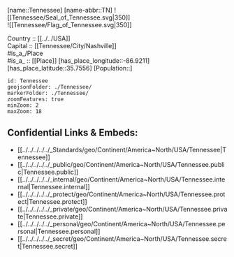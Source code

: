﻿---
location: [35.7556,-86.9211] 
type: State
tags:
- geo/State


SpocWebEntityId: 36068
isDeleted: false
confidential: public

---
[name::Tennessee] 
[name-abbr::TN] 
![[Tennessee/Seal_of_Tennessee.svg|350]]  
![[Tennessee/Flag_of_Tennessee.svg|350]]  


Country :: [[../../USA]]  
Capital :: [[Tennessee/City/Nashville]]  
#is_a_/Place  
#is_a_ :: [[Place]] 
[has_place_longitude::-86.9211] 
[has_place_latitude::35.7556] 
[Population::] 



```leaflet
id: Tennessee
geojsonFolder: ./Tennessee/
markerFolder: ./Tennessee/
zoomFeatures: true 
minZoom: 2 
maxZoom: 18
```


## Confidential Links & Embeds: 
- [[../../../../../_Standards/geo/Continent/America~North/USA/Tennessee|Tennessee]] 
- [[../../../../../_public/geo/Continent/America~North/USA/Tennessee.public|Tennessee.public]] 
- [[../../../../../_internal/geo/Continent/America~North/USA/Tennessee.internal|Tennessee.internal]] 
- [[../../../../../_protect/geo/Continent/America~North/USA/Tennessee.protect|Tennessee.protect]] 
- [[../../../../../_private/geo/Continent/America~North/USA/Tennessee.private|Tennessee.private]] 
- [[../../../../../_personal/geo/Continent/America~North/USA/Tennessee.personal|Tennessee.personal]] 
- [[../../../../../_secret/geo/Continent/America~North/USA/Tennessee.secret|Tennessee.secret]] 
